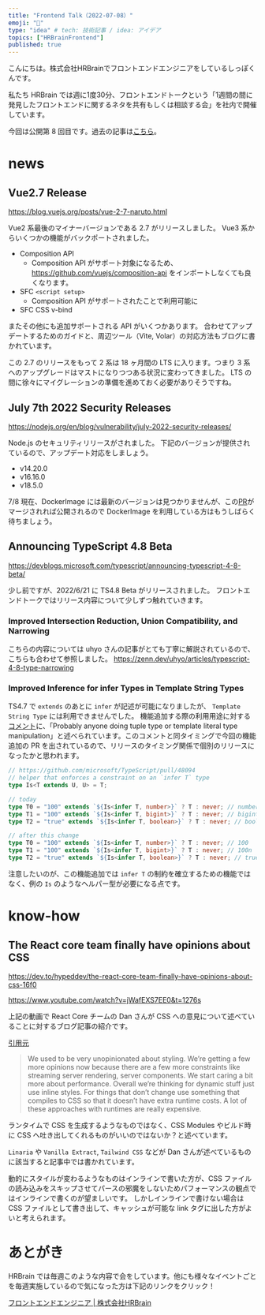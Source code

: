 ```yaml
---
title: "Frontend Talk（2022-07-08）"
emoji: "🧠"
type: "idea" # tech: 技術記事 / idea: アイデア
topics: ["HRBrainFrontend"]
published: true
---
```


<!-- prettier-ignore-start -->
<!-- textlint-disable -->
こんにちは。株式会社HRBrainでフロントエンドエンジニアをしているしっぽくんです。

私たち HRBrain では週に1度30分、フロントエンドトークという「1週間の間に発見したフロントエンドに関するネタを共有もしくは相談する会」を社内で開催しています。  

今回は公開第 8 回目です。過去の記事は[こちら](https://zenn.dev/topics/hrbrainfrontend)。
<!-- textlint-enable -->
<!-- prettier-ignore-end -->

# news

## Vue2.7 Release

https://blog.vuejs.org/posts/vue-2-7-naruto.html

Vue2 系最後のマイナーバージョンである 2.7 がリリースしました。
Vue3 系からいくつかの機能がバックポートされました。

- Composition API
  - Composition API がサポート対象になるため、https://github.com/vuejs/composition-api をインポートしなくても良くなります。
- SFC `<script setup>`
  - Composition API がサポートされたことで利用可能に
- SFC CSS v-bind

またその他にも追加サポートされる API がいくつかあります。
合わせてアップデートするためのガイドと、周辺ツール（Vite, Volar）の対応方法もブログに書かれています。

この 2.7 のリリースをもって 2 系は 18 ヶ月間の LTS に入ります。つまり 3 系へのアップグレードはマストになりつつある状況に変わってきました。
LTS の間に徐々にマイグレーションの準備を進めておく必要がありそうですね。

## July 7th 2022 Security Releases

https://nodejs.org/en/blog/vulnerability/july-2022-security-releases/

Node.js のセキュリティリリースがされました。
下記のバージョンが提供されているので、アップデート対応をしましょう。

- v14.20.0
- v16.16.0
- v18.5.0

7/8 現在、DockerImage には最新のバージョンは見つかりませんが、この[PR](https://github.com/docker-library/official-images/pull/12761)がマージされれば公開されるので DockerImage を利用している方はもうしばらく待ちましょう。

## Announcing TypeScript 4.8 Beta

https://devblogs.microsoft.com/typescript/announcing-typescript-4-8-beta/

少し前ですが、2022/6/21 に TS4.8 Beta がリリースされました。
フロントエンドトークではリリース内容について少しずつ触れていきます。

### Improved Intersection Reduction, Union Compatibility, and Narrowing

こちらの内容については uhyo さんの記事がとても丁寧に解説されているので、こちらも合わせて参照しました。
https://zenn.dev/uhyo/articles/typescript-4-8-type-narrowing

### Improved Inference for infer Types in Template String Types

TS4.7 で `extends` のあとに `infer` が記述が可能になりましたが、 `Template String Type` には利用できませんでした。
機能追加する際の利用用途に対する[コメント](https://github.com/microsoft/TypeScript/pull/48112#issuecomment-1058735884)に、「Probably anyone doing tuple type or template literal type manipulation」と述べられています。このコメントと同タイミングで今回の機能追加の PR を出されているので、リリースのタイミング関係で個別のリリースになったかと思われます。

```ts
// https://github.com/microsoft/TypeScript/pull/48094
// helper that enforces a constraint on an `infer T` type
type Is<T extends U, U> = T;

// today
type T0 = "100" extends `${Is<infer T, number>}` ? T : never; // number
type T1 = "100" extends `${Is<infer T, bigint>}` ? T : never; // bigint
type T2 = "true" extends `${Is<infer T, boolean>}` ? T : never; // boolean

// after this change
type T0 = "100" extends `${Is<infer T, number>}` ? T : never; // 100
type T1 = "100" extends `${Is<infer T, bigint>}` ? T : never; // 100n
type T2 = "true" extends `${Is<infer T, boolean>}` ? T : never; // true
```

注意したいのが、この機能追加では `infer T` の制約を確立するための機能ではなく、例の `Is` のようなヘルパー型が必要になる点です。

# know-how

## The React core team finally have opinions about CSS

https://dev.to/hypeddev/the-react-core-team-finally-have-opinions-about-css-16f0

https://www.youtube.com/watch?v=jWafEXS7EE0&t=1276s

上記の動画で React Core チームの Dan さんが CSS への意見について述べていることに対するブログ記事の紹介です。

[引用元](https://dev.to/hypeddev/the-react-core-team-finally-have-opinions-about-css-16f0#:~:text=%E2%80%9CWe%20used%20to,are%20really%20expensive.%E2%80%9D)

> We used to be very unopinionated about styling. We’re getting a few more opinions now because there are a few more constraints like streaming server rendering, server components. We start caring a bit more about performance. Overall we’re thinking for dynamic stuff just use inline styles. For things that don’t change use something that compiles to CSS so that it doesn’t have extra runtime costs. A lot of these approaches with runtimes are really expensive.

ランタイムで CSS を生成するようなものではなく、CSS Modules やビルド時に CSS へ吐き出してくれるものがいいのではないか？と述べています。

`Linaria` や `Vanilla Extract`, `Tailwind CSS` などが Dan さんが述べているものに該当すると記事中では書かれています。

動的にスタイルが変わるようなものはインラインで書いた方が、CSS ファイルの読み込みをスキップさせてパースの邪魔をしないためパフォーマンスの観点ではインラインで書くのが望ましいです。
しかしインラインで書けない場合は CSS ファイルとして書き出して、キャッシュが可能な link タグに出した方がよいと考えられます。

<!-- prettier-ignore-start -->
<!-- textlint-disable -->
# あとがき
HRBrain では毎週このような内容で会をしています。他にも様々なイベントごとを毎週実施しているので気になった方は下記のリンクをクリック！

[フロントエンドエンジニア | 株式会社HRBrain](https://hrmos.co/pages/hrbrain/jobs/2110210)
<!-- textlint-enable -->
<!-- prettier-ignore-end -->
